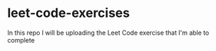 # leet-code-exercises
In this repo I will be uploading the Leet Code exercise that I'm able to complete
